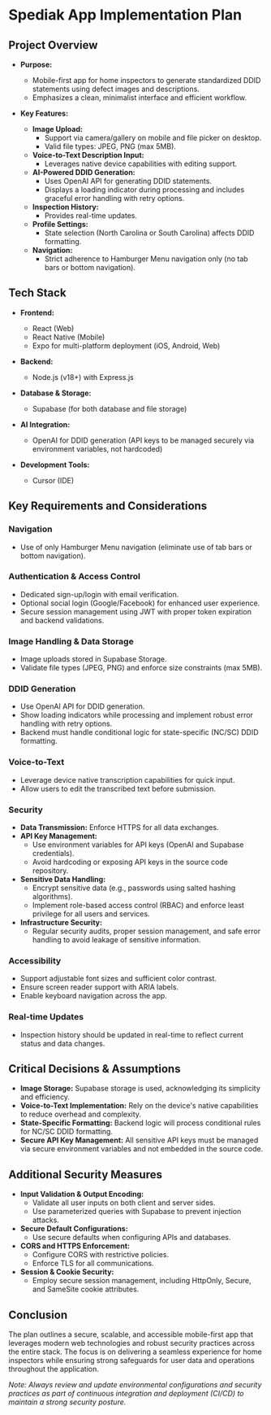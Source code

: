 # Spediak App Implementation Plan

## Project Overview

- **Purpose:**
  - Mobile-first app for home inspectors to generate standardized DDID statements using defect images and descriptions.
  - Emphasizes a clean, minimalist interface and efficient workflow.

- **Key Features:**
  - **Image Upload:**
    - Support via camera/gallery on mobile and file picker on desktop.
    - Valid file types: JPEG, PNG (max 5MB).
  - **Voice-to-Text Description Input:**
    - Leverages native device capabilities with editing support.
  - **AI-Powered DDID Generation:**
    - Uses OpenAI API for generating DDID statements.
    - Displays a loading indicator during processing and includes graceful error handling with retry options.
  - **Inspection History:**
    - Provides real-time updates.
  - **Profile Settings:**
    - State selection (North Carolina or South Carolina) affects DDID formatting.
  - **Navigation:**
    - Strict adherence to Hamburger Menu navigation only (no tab bars or bottom navigation).

## Tech Stack

- **Frontend:**
  - React (Web)
  - React Native (Mobile)
  - Expo for multi-platform deployment (iOS, Android, Web)

- **Backend:**
  - Node.js (v18+) with Express.js

- **Database & Storage:**
  - Supabase (for both database and file storage)

- **AI Integration:**
  - OpenAI for DDID generation (API keys to be managed securely via environment variables, not hardcoded)

- **Development Tools:**
  - Cursor (IDE)

## Key Requirements and Considerations

### Navigation

- Use of only Hamburger Menu navigation (eliminate use of tab bars or bottom navigation).

### Authentication & Access Control

- Dedicated sign-up/login with email verification.
- Optional social login (Google/Facebook) for enhanced user experience.
- Secure session management using JWT with proper token expiration and backend validations.

### Image Handling & Data Storage

- Image uploads stored in Supabase Storage.
- Validate file types (JPEG, PNG) and enforce size constraints (max 5MB).

### DDID Generation

- Use OpenAI API for DDID generation.
- Show loading indicators while processing and implement robust error handling with retry options.
- Backend must handle conditional logic for state-specific (NC/SC) DDID formatting.

### Voice-to-Text

- Leverage device native transcription capabilities for quick input.
- Allow users to edit the transcribed text before submission.

### Security

- **Data Transmission:** Enforce HTTPS for all data exchanges.
- **API Key Management:**
  - Use environment variables for API keys (OpenAI and Supabase credentials).
  - Avoid hardcoding or exposing API keys in the source code repository.
- **Sensitive Data Handling:**
  - Encrypt sensitive data (e.g., passwords using salted hashing algorithms).
  - Implement role-based access control (RBAC) and enforce least privilege for all users and services.
- **Infrastructure Security:**
  - Regular security audits, proper session management, and safe error handling to avoid leakage of sensitive information.

### Accessibility

- Support adjustable font sizes and sufficient color contrast.
- Ensure screen reader support with ARIA labels.
- Enable keyboard navigation across the app.

### Real-time Updates

- Inspection history should be updated in real-time to reflect current status and data changes.

## Critical Decisions & Assumptions

- **Image Storage:** Supabase storage is used, acknowledging its simplicity and efficiency.
- **Voice-to-Text Implementation:** Rely on the device's native capabilities to reduce overhead and complexity.
- **State-Specific Formatting:** Backend logic will process conditional rules for NC/SC DDID formatting.
- **Secure API Key Management:** All sensitive API keys must be managed via secure environment variables and not embedded in the source code.

## Additional Security Measures

- **Input Validation & Output Encoding:**
  - Validate all user inputs on both client and server sides.
  - Use parameterized queries with Supabase to prevent injection attacks.
- **Secure Default Configurations:**
  - Use secure defaults when configuring APIs and databases.
- **CORS and HTTPS Enforcement:**
  - Configure CORS with restrictive policies.
  - Enforce TLS for all communications.
- **Session & Cookie Security:**
  - Employ secure session management, including HttpOnly, Secure, and SameSite cookie attributes.

## Conclusion

The plan outlines a secure, scalable, and accessible mobile-first app that leverages modern web technologies and robust security practices across the entire stack. The focus is on delivering a seamless experience for home inspectors while ensuring strong safeguards for user data and operations throughout the application.

_Note: Always review and update environmental configurations and security practices as part of continuous integration and deployment (CI/CD) to maintain a strong security posture._